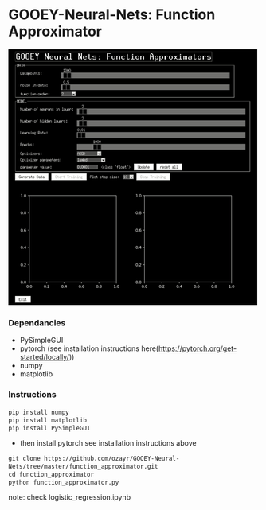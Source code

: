 # GOOEY-Neural-Nets: Function Approximator

![](gui_demo.gif)


### Dependancies 

* PySimpleGUI
* pytorch (see installation instructions here(https://pytorch.org/get-started/locally/)) 
* numpy
* matplotlib

### Instructions 
```
pip install numpy
pip install matplotlib
pip install PySimpleGUI
```
* then install pytorch see installation instructions above

```
git clone https://github.com/ozayr/GOOEY-Neural-Nets/tree/master/function_approximator.git
cd function_approximator
python function_approximator.py
```

note: check logistic_regression.ipynb
